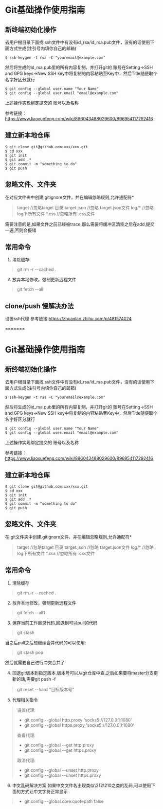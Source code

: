 # Git基础操作使用指南

## 新终端初始化操作
去用户根目录下面找.ssh文件中有没有id_rsa/id_rsa.pub文件，没有的话使用下面方式生成(注引号内填你自己的邮箱)
```
$ ssh-keygen -t rsa -C "youremail@example.com"
```
然后将生成的id_rsa.pub里的所有内容复制，并打开git的 账号在Setting->SSH and GPG keys->New SSH key中将复制的内容粘贴至Key中，然后Title随便取个名字好区分就行
```
$ git config --global user.name "Your Name"
$ git config --global user.email "email@example.com"
```
上述操作实现绑定提交的 账号以及名称

参考链接：https://www.liaoxuefeng.com/wiki/896043488029600/896954117292416

## 建立新本地仓库
```
$ git clone git@github.com:xxx/xxx.git
$ cd xxx
$ git init
$ git add .*
$ git commit -m "something to do"
$ git push 
```

## 忽略文件、文件夹
在对应文件夹中创建.gitignore文件，并在编辑忽略规则,允许通配符*
> target //忽略target 目录
target.json //忽略 target.json文件
log/* //忽略log下所有文件
*.css //忽略所有 .css文件

需要注意的是,如果文件之前已经被trace,那么需要将缓冲区清空之后在add,提交一遍,否则会报错

## 常用命令
1. 清除缓存
> git rm -r --cached .

2. 放弃本地修改，强制更新远程文件
> git fetch --all

## clone/push 慢解决办法
设置ssh代理
参考链接:https://zhuanlan.zhihu.com/p/481574024

=======
# Git基础操作使用指南

## 新终端初始化操作
去用户根目录下面找.ssh文件中有没有id_rsa/id_rsa.pub文件，没有的话使用下面方式生成(注引号内填你自己的邮箱)
```
$ ssh-keygen -t rsa -C "youremail@example.com"
```
然后将生成的id_rsa.pub里的所有内容复制，并打开git的 账号在Setting->SSH and GPG keys->New SSH key中将复制的内容粘贴至Key中，然后Title随便取个名字好区分就行
```
$ git config --global user.name "Your Name"
$ git config --global user.email "email@example.com"
```
上述操作实现绑定提交的 账号以及名称

参考链接：https://www.liaoxuefeng.com/wiki/896043488029600/896954117292416

## 建立新本地仓库
```
$ git clone git@github.com:xxx/xxx.git
$ cd xxx
$ git init
$ git add .*
$ git commit -m "something to do"
$ git push 
```

## 忽略文件、文件夹
在.git文件夹中创建.gitignore文件，并在编辑忽略规则,允许通配符*
> target //忽略target 目录
target.json //忽略 target.json文件
log/* //忽略log下所有文件
*.css //忽略所有 .css文件

## 常用命令
1. 清除缓存
> git rm -r --cached .

2. 放弃本地修改，强制更新远程文件
> git fetch --all1

3. 保存当前工作目录代码,回退到可以pull的代码
> git stash

当之后pull之后想继续合并代码的可以使用:
> git stash pop

然后就需要自己进行冲突合并了


4. 回退git版本到指定版本,版本号可以从git仓库中查,之后如果要将master分支更新的话,需要git push -f
> git reset --hard "目标版本号"

5. 代理相关指令
> 设置代理:
>+ git config --global http.proxy 'socks5://127.0.0.1:1080' 
>+ git config --global https.proxy 'socks5://127.0.0.1:1080'
>
> 查看代理:
>+ git config --global --get http.proxy
>+ git config --global --get https.proxy
>
>取消代理:
>+ git config --global --unset http.proxy
>+ git config --global --unset https.proxy

6. 中文乱码解决方案
如果中文文件名出现类似\212\210之类的乱码,可以使用下面的方式让中文字符正常显示
>+ git config --global core.quotepath false 


